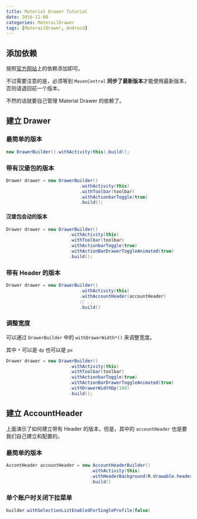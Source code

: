 ```yaml
---
title: Material Drawer Tutorial
date: 2016-11-08
categories: MaterailDrawer
tags: [MaterailDrawer, Android]
---
```



## 添加依赖

按照[官方网站](https://github.com/mikepenz/MaterialDrawer)上的依赖添加即可。

不过需要注意的是，必须等到 `MavenCentral` **同步了最新版本**才能使用最新版本，否则请退回前一个版本。

不然的话就要自己管理 Material Drawer 的依赖了。


<!-- more -->

## 建立 Drawer

### 最简单的版本

```java
new DrawerBuilder().withActivity(this).build();
```

### 带有汉堡包的版本

```java
Drawer drawer = new DrawerBuilder()
                            .withActivity(this)
                            .withToolbar(toolbar)
                            .withActionbarToggle(true)
                            .build();
```

#### 汉堡包会动的版本


```java
Drawer drawer = new DrawerBuilder()
                        .withActivity(this)
                        .withToolbar(toolbar)
                        .withActionbarToggle(true)
                        .withActionBarDrawerToggleAnimated(true)
                        .build();
```


### 带有 Header 的版本

```java
Drawer drawer = new DrawerBuilder()
                            .withActivity(this)
                            .withAccountHeader(accountHeader)
                            // ...
                            .build()
```

### 调整宽度

可以通过 `DrawerBuilder` 中的 `withDrawerWidth*()` 来调整宽度。

其中 `*` 可以是 `dp` 也可以是 `px`

```java
Drawer drawer = new DrawerBuilder()
                        .withActivity(this)
                        .withToolbar(toolbar)
                        .withActionbarToggle(true)
                        .withActionBarDrawerToggleAnimated(true)
                        .withDrawerWidthDp(100)
                        .build();
```

## 建立 AccountHeader

上面演示了如何建立带有 Header 的版本，但是，其中的 `accountHeader` 也是要我们自己建立和配置的。

### 最简单的版本

```java
AccontHeader accountHeader = new AccountHeaderBuilder()
                                .withActivity(this)
                                .withHeaderBackground(R.drawable.header)
                                .build()
```

### 单个账户时关闭下拉菜单


```java
builder.withSelectionListEnabledForSingleProfile(false)
```
